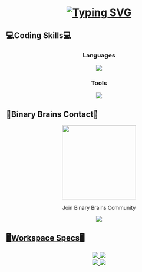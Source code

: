 <h1 align="center">
<a href="https://git.io/typing-svg">
<img src="https://readme-typing-svg.demolab.com?font=Fira+Code&duration=2000&pause=800&color=7E03FF&center=true&vCenter=true&multiline=true&random=false&width=500&height=200&lines=%C2%A1Hi+(o%EF%BE%9Fv%EF%BE%9F)%E3%83%8E!;%F0%9F%94%B0Im+Cruz%F0%9F%94%B0;%F0%9F%92%BBI+am+a+computer+science+student%F0%9F%92%BB" alt="Typing SVG" />
</a>
</h1>

## 💻Coding Skills💻
<div align="center">
    <div align="center">
    <h3>Languages</h3>
  <a href="https://skillicons.dev">
    <img src="https://skillicons.dev/icons?i=cpp,c,html" />
  </a>
    </div>
        <div align="center">
    <h3>Tools</h3>
  <a href="https://skillicons.dev">
    <img src="https://skillicons.dev/icons?i=vscode" />
  </a>
    </div>
</div>

## 🧠Binary Brains Contact🧠
<div align="center">
<p >
  <img href="https://discord.gg/bHujnD75" src="https://scontent.fmex23-1.fna.fbcdn.net/v/t39.30808-6/344576671_972447420784783_4444963034629506388_n.jpg?_nc_cat=101&ccb=1-7&_nc_sid=5f2048&_nc_ohc=oTANW3TENFMAX8VXG6k&_nc_ht=scontent.fmex23-1.fna&oh=00_AfB265sCTDuuBAs5vffne1cV5qocOL-gAQ2ZdnoWwsU6_A&oe=653D5AF2"weight=200px height=200px  />
    <p > Join Binary Brains Community </p>
  </a>
</p>
</div>

<div align="center">
  <a href="https://discord.gg/bHujnD75">
<img src="https://skillicons.dev/icons?i=discord"/>
</div> 

## 🖥️Workspace Specs🖥️
<div align="center">
    <img src="https://img.shields.io/badge/AMD-Ryzen_5_5600X-ED1C24?style=for-the-badge&logo=amd&logoColor=white"/>
    <img src="https://img.shields.io/badge/AMD-Radeon_RX_6600-ED1C24?style=for-the-badge&logo=amd&logoColor=white"/>
    <div align="bottom">
    <img src="https://img.shields.io/badge/Windows11-ASUS_TUF_GAMING_WIFI_II-0078D6?style=for-the-badge&logo=windows&logoColor=white"/>
    <img src="https://img.shields.io/badge/Kingston-BEAST_16_RAM-0078D6?style=for-the-badge&logo=windows&logoColor=white"/>
    </div>

</div>

